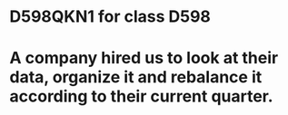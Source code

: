 # D598QKN1 for class D598
# A company hired us to look at their data, organize it and rebalance it according to their current quarter.
